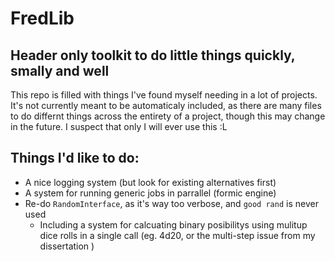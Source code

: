 # FredLib
## Header only toolkit to do little things quickly, smally and well

This repo is filled with things I've found myself needing in a lot of projects.
It's not currently meant to be automaticaly included, as there are many files to do differnt things across the entirety of a project, though this may change in the future.
I suspect that only I will ever use this :L

## Things I'd like to do:
+ A nice logging system (but look for existing alternatives first)
+ A system for running generic jobs in parrallel (formic engine)
+ Re-do `RandomInterface`, as it's way too verbose, and `good rand` is never used
    + Including a system for calcuating binary posibilitys using mulitup dice rolls in a single call (eg. 4d20, or the multi-step issue from my dissertation )
